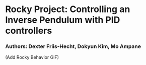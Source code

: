 # Rocky Project: Controlling an Inverse Pendulum with PID controllers 
### Authors: Dexter Friis-Hecht, Dokyun Kim, Mo Ampane

(Add Rocky Behavior GIF)
